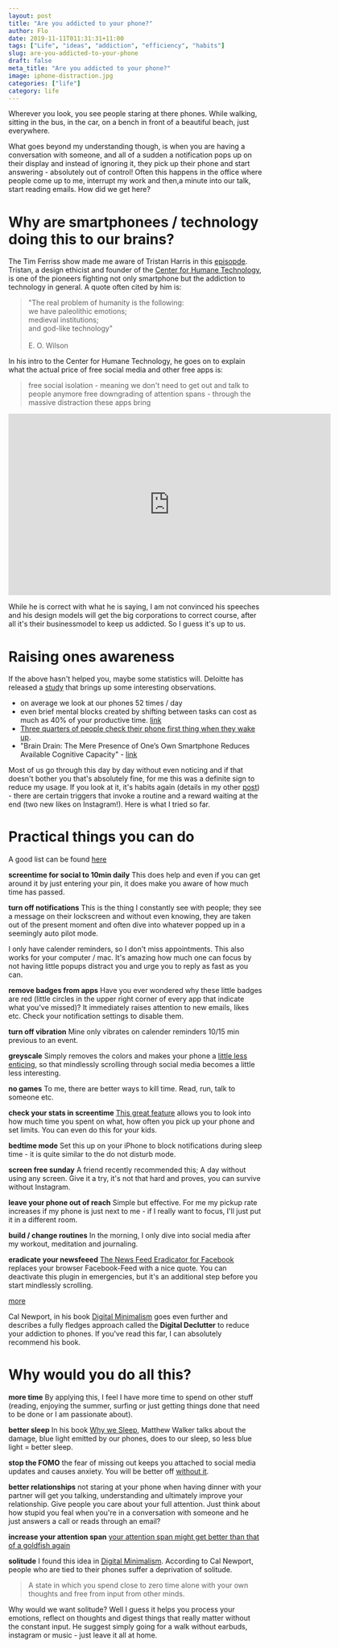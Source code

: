 ```yaml
---
layout: post
title: "Are you addicted to your phone?"
author: Flo
date: 2019-11-11T011:31:31+11:00
tags: ["Life", "ideas", "addiction", "efficiency", "habits"]
slug: are-you-addicted-to-your-phone
draft: false
meta_title: "Are you addicted to your phone?"
image: iphone-distraction.jpg
categories: ["life"]
category: life
---
```


Wherever you look, you see people staring at there phones. While walking, sitting in the bus, in the car, on a bench in front of a beautiful beach, just everywhere.<!-- end --> 

What goes beyond my understanding though, is when you are having a conversation with someone, and all of a sudden a notification pops up on their display and instead of ignoring it, they pick up their phone and start answering - absolutely out of control! Often this happens in the office where people come up to me, interrupt my work and then,a minute into our talk, start reading emails. How did we get here?

# Why are smartphonees / technology doing this to our brains?

The Tim Ferriss show made me aware of Tristan Harris in this [episopde](https://podcasts.apple.com/au/podcast/the-tim-ferriss-show/id863897795?i=1000450386427). Tristan, a design ethicist and founder of the [Center for Humane Technology](https://humanetech.com/), is one of the pioneers fighting not only smartphone but the addiction to technology in general. A quote often cited by him is:

> "The real problem of humanity is the following: <br>
> we have paleolithic emotions; <br>
> medieval institutions; <br>
> and god-like technology" <br>
> <br>
> E. O. Wilson

In his intro to the Center for Humane Technology, he goes on to explain what the actual price of free social media and other free apps is:

> free social isolation - meaning we don't need to get out and talk to people anymore
> free downgrading of attention spans - through the massive distraction these apps bring

<iframe title="vimeo-player" src="https://player.vimeo.com/video/344697550" width="640" height="360" frameborder="0" allowfullscreen></iframe>

While he is correct with what he is saying, I am not convinced his speeches and his design models will get the big corporations to correct course, after all it's their businessmodel to keep us addicted. So I guess it's up to us.

# Raising ones awareness

If the above hasn't helped you, maybe some statistics will. Deloitte has released a [study](https://www2.deloitte.com/us/en/pages/technology-media-and-telecommunications/articles/global-mobile-consumer-survey-us-edition.html) that brings up some interesting observations.

* on average we look at our phones 52 times / day
* even brief mental blocks created by shifting between tasks can cost as much as 40% of your productive time. [link](https://www.apa.org/research/action/multitask)
* [Three quarters of people check their phone first thing when they wake up](https://www.success.com/12-steps-to-breaking-smartphone-addiction).
* "Brain Drain: The Mere Presence of One’s Own Smartphone Reduces Available Cognitive Capacity" - [link](https://www.journals.uchicago.edu/doi/abs/10.1086/691462)

Most of us go through this day by day without even noticing and if that doesn't bother you that's absolutely fine, for me this was a definite sign to reduce my usage. If you look at it, it's habits again (details in my other [post](my-daily-routines-an-how-they-helped-me)) - there are certain triggers that invoke a routine and a reward waiting at the end (two new likes on Instagram!). Here is what I tried so far.

# Practical things you can do

A good list can be found [here](https://humanetech.com/resources/take-control/)

**screentime for social to 10min daily** This does help and even if you can get around it by just entering your pin, it does make you aware of how much time has passed.

**turn off notifications** This is the thing I constantly see with people; they see a message on their lockscreen and without even knowing, they are taken out of the present moment and often dive into whatever popped up in a seemingly auto pilot mode.

I only have calender reminders, so I don't miss appointments. This also works for your computer / mac. It's amazing how much one can focus by not having little popups distract you and urge you to reply as fast as you can.

**remove badges from apps** Have you ever wondered why these little badges are red (little circles in the upper right corner of every app that indicate what you've missed)? It immediately raises attention to new emails, likes etc. Check your notification settings to disable them.

**turn off vibration** Mine only vibrates on calender reminders 10/15 min previous to an event.

**greyscale** Simply removes the colors and makes your phone a [little less enticing](https://www.apartmenttherapy.com/grayscale-iphone-266894), so that mindlessly scrolling through social media becomes a little less interesting.

**no games** To me, there are better ways to kill time. Read, run, talk to someone etc.

**check your stats in screentime** [This great feature](https://support.apple.com/en-au/HT208982) allows you to look into how much time you spent on what, how often you pick up your phone and set limits. You can even do this for your kids.

**bedtime mode** Set this up on your iPhone to block notifications during sleep time - it is quite similar to the do not disturb mode.

**screen free sunday** A friend recently recommended this; A day without using any screen. Give it a try, it's not that hard and proves, you can survive without Instagram.

**leave your phone out of reach** Simple but effective. For me my pickup rate increases if my phone is just next to me - if I really want to focus, I'll just put it in a different room.

**build / change routines** In the morning, I only dive into social media after my workout, meditation and journaling.

**eradicate your newsfeeed** [The News Feed Eradicator for Facebook](https://chrome.google.com/webstore/detail/news-feed-eradicator-for/fjcldmjmjhkklehbacihaiopjklihlgg) replaces your browser Facebook-Feed with a nice quote. You can deactivate this plugin in emergencies, but it's an additional step before you start mindlessly scrolling.

[more](https://www.helpguide.org/articles/addictions/smartphone-addiction.htm)

Cal Newport, in his book [Digital Minimalism](https://www.calnewport.com/books/digital-minimalism/) goes even further and describes a fully fledges approach called the **Digital Declutter** to reduce your addiction to phones. If you've read this far, I can absolutely recommend his book.

# Why would you do all this?

**more time** By applying this, I feel I have more time to spend on other stuff (reading, enjoying the summer, surfing or just getting things done that need to be done or I am passionate about).

**better sleep** In his book [Why we Sleep](https://en.wikipedia.org/wiki/Why_We_Sleep), Matthew Walker talks about the damage, blue light emitted by our phones, does to our sleep, so less blue light = better sleep.

**stop the FOMO** the fear of missing out keeps you attached to social media updates and causes anxiety. You will be better off [without it](https://www.developgoodhabits.com/fear-of-missing-out/).

**better relationships** not staring at your phone when having dinner with your partner will get you talking, understanding and ultimately improve your relationship. Give people you care about your full attention. Just think about how stupid you feal when you're in a conversation with someone and he just answers a call or reads through an email?

**increase your attention span** [your attention span might get better than that of a goldfish again](https://time.com/3858309/attention-spans-goldfish/)

**solitude** I found this idea in [Digital Minimalism](https://www.calnewport.com/books/digital-minimalism/). According to Cal Newport, people who are tied to their phones suffer a deprivation of solitude.

> A state in which you spend close to zero time alone with your own thoughts and free from input from other minds.

Why would we want solitude? Well I guess it helps you process your emotions, reflect on thoughts and digest things that really matter without the constant input. He suggest simply going for a walk without earbuds, instagram or music - just leave it all at home.